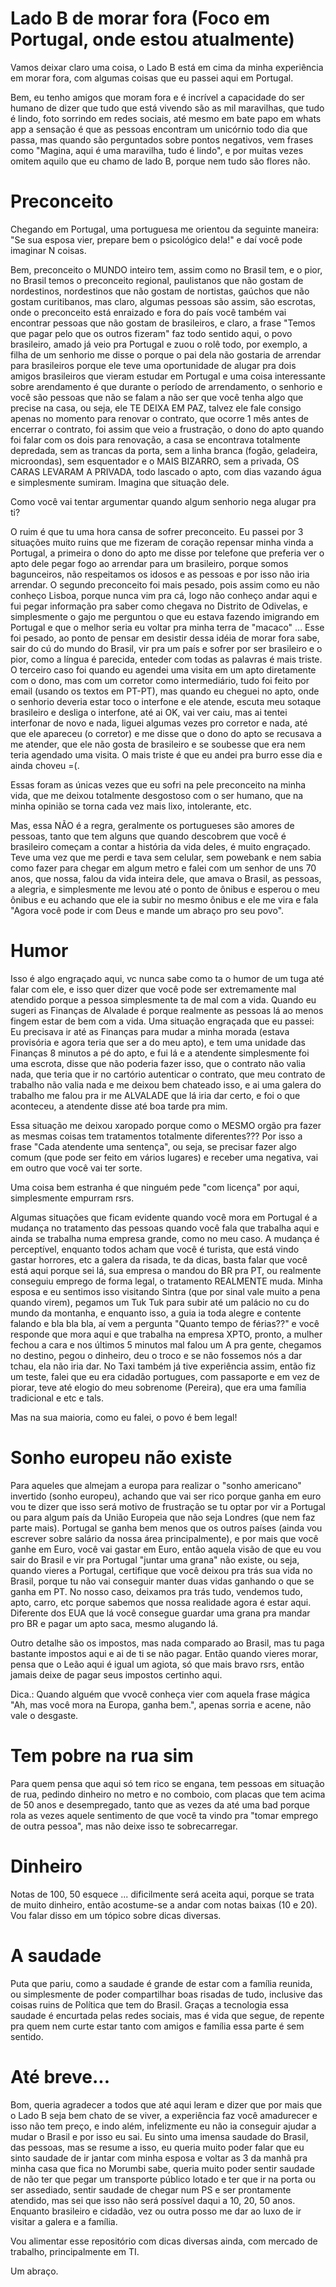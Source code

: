 # Lado B de morar fora (Foco em Portugal, onde estou atualmente)

Vamos deixar claro uma coisa, o Lado B está em cima da minha experiência em morar fora, com algumas coisas que eu passei aqui em Portugal.

Bem, eu tenho amigos que moram fora e é incrível a capacidade do ser humano de dizer que tudo que está vivendo são as mil maravilhas, que tudo é lindo, foto sorrindo em redes sociais, até mesmo em bate papo em whats app a sensação é que as pessoas encontram um unicórnio todo dia que passa, mas quando são perguntados sobre pontos negativos, vem frases como "Magina, aqui é uma maravilha, tudo é lindo", e por muitas vezes omitem aquilo que eu chamo de lado B, porque nem tudo são flores não.

# Preconceito

Chegando em Portugal, uma portuguesa me orientou da seguinte maneira: "Se sua esposa vier, prepare bem o psicológico dela!" e daí você pode imaginar N coisas.

Bem, preconceito o MUNDO inteiro tem, assim como no Brasil tem, e o pior, no Brasil temos o preconceito regional, paulistanos que não gostam de nordestinos, nordestinos que não gostam de nortistas, gaúchos que não gostam curitibanos, mas claro, algumas pessoas são assim, são escrotas, onde o preconceito está enraizado e fora do país você também vai encontrar pessoas que não gostam de brasileiros, e claro, a frase "Temos que pagar pelo que os outros fizeram" faz todo sentido aqui, o povo brasileiro, amado já veio pra Portugal e zuou o rolê todo, por exemplo, a filha de um senhorio me disse o porque o pai dela não gostaria de arrendar para brasileiros porque ele teve uma oportunidade de alugar pra dois amigos brasileiros que vieram estudar em Portugal e uma coisa interessante sobre arendamento é que durante o período de arrendamento, o senhorio e você são pessoas que não se falam a não ser que você tenha algo que precise na casa, ou seja, ele TE DEIXA EM PAZ, talvez ele fale consigo apenas no momento para renovar o contrato, que ocorre 1 mês antes de encerrar o contrato, foi assim que veio a frustração, o dono do apto quando foi falar com os dois para renovação, a casa se encontrava totalmente depredada, sem as trancas da porta, sem a linha branca (fogão, geladeira, microondas), sem esquentador e o MAIS BIZARRO, sem a privada, OS CARAS LEVARAM A PRIVADA, todo lascado o apto, com dias vazando água e simplesmente sumiram. Imagina que situação dele.

Como você vai tentar argumentar quando algum senhorio nega alugar pra ti?

O ruim é que tu uma hora cansa de sofrer preconceito. Eu passei por 3 situações muito ruins que me fizeram de coração repensar minha vinda a Portugal, a primeira o dono do apto me disse por telefone que preferia ver o apto dele pegar fogo ao arrendar para um brasileiro, porque somos bagunceiros, não respeitamos os idosos e as pessoas e por isso não iria arrendar. O segundo preconceito foi mais pesado, pois assim como eu não conheço Lisboa, porque nunca vim pra cá, logo não conheço andar aqui e fui pegar informação pra saber como chegava no Distrito de Odivelas, e simplesmente o gajo me perguntou o que eu estava fazendo imigrando em Portugal e que o melhor seria eu voltar pra minha terra de "macaco" ... Esse foi pesado, ao ponto de pensar em desistir dessa idéia de morar fora sabe, sair do cú do mundo do Brasil, vir pra um país e sofrer por ser brasileiro e o pior, como a língua é parecida, enteder com todas as palavras é mais triste. O terceiro caso foi quando eu agendei uma visita em um apto diretamente com o dono, mas com um corretor como intermediário, tudo foi feito por email (usando os textos em PT-PT), mas quando eu cheguei no apto, onde o senhorio deveria estar toco o interfone e ele atende, escuta meu sotaque brasileiro e desliga o interfone, até ai OK, vai ver caiu, mas ai tentei interfonar de novo e nada, liguei algumas vezes pro corretor e nada, até que ele apareceu (o corretor) e me disse que o dono do apto se recusava a me atender, que ele não gosta de brasileiro e se soubesse que era nem teria agendado uma visita. O mais triste é que eu andei pra burro esse dia e ainda choveu =(.

Essas foram as únicas vezes que eu sofri na pele preconceito na minha vida, que me deixou totalmente desgostoso com o ser humano, que na minha opinião se torna cada vez mais lixo, intolerante, etc.

Mas, essa NÃO é a regra, geralmente os portugueses são amores de pessoas, tanto que tem alguns que quando descobrem que você é brasileiro começam a contar a história da vida deles, é muito engraçado. Teve uma vez que me perdi e tava sem celular, sem powebank e nem sabia como fazer para chegar em algum metro e falei com um senhor de uns 70 anos, que nossa, falou da vida inteira dele, que amava o Brasil, as pessoas, a alegria, e simplesmente me levou até o ponto de ônibus e esperou o meu ônibus e eu achando que ele ia subir no mesmo ônibus e ele me vira e fala "Agora você pode ir com Deus e mande um abraço pro seu povo".

# Humor

Isso é algo engraçado aqui, vc nunca sabe como ta o humor de um tuga até falar com ele, e isso quer dizer que você pode ser extremamente mal atendido porque a pessoa simplesmente ta de mal com a vida. Quando eu sugeri as Finanças de Alvalade é porque realmente as pessoas lá ao menos fingem estar de bem com a vida. Uma situação engraçada que eu passei: Eu precisava ir até as Finanças para mudar a minha morada (estava provisória e agora teria que ser a do meu apto), e tem uma unidade das Finanças 8 minutos a pé do apto, e fui lá e a atendente simplesmente foi uma escrota, disse que não poderia fazer isso, que o contrato não valia nada, que teria que ir no cartório autenticar o contrato, que meu contrato de trabalho não valia nada e me deixou bem chateado isso, e ai uma galera do trabalho me falou pra ir me ALVALADE que lá iria dar certo, e foi o que aconteceu, a atendente disse até boa tarde pra mim.

Essa situação me deixou xaropado porque como o MESMO orgão pra fazer as mesmas coisas tem tratamentos totalmente diferentes??? Por isso a frase "Cada atendente uma sentença", ou seja, se precisar fazer algo comum (que pode ser feito em vários lugares) e receber uma negativa, vai em outro que você vai ter sorte.

Uma coisa bem estranha é que ninguém pede "com licença" por aqui, simplesmente empurram rsrs.

Algumas situações que ficam evidente quando você mora em Portugal é a mudança no tratamento das pessoas quando você fala que trabalha aqui e ainda se trabalha numa empresa grande, como no meu caso. A mudança é perceptível, enquanto todos acham que você é turista, que está vindo gastar horrores, etc a galera da risada, te da dicas, basta falar que você está aqui porque sei lá, sua empresa o mandou do BR pra PT, ou realmente conseguiu emprego de forma legal, o tratamento REALMENTE muda. Minha esposa e eu sentimos isso visitando Sintra (que por sinal vale muito a pena quando virem), pegamos um Tuk Tuk para subir até um palácio no cu do mundo da montanha, e enquanto isso, a guia ia toda alegre e contente falando e bla bla bla, aí vem a pergunta "Quanto tempo de férias??" e você responde que mora aqui e que trabalha na empresa XPTO, pronto, a mulher fechou a cara e nos últimos 5 minutos mal falou um A pra gente, chegamos no destino, pegou o dinheiro, deu o troco e se não fossemos nós a dar tchau, ela não iria dar. No Taxi também já tive experiência assim, então fiz um teste, falei que eu era cidadão portugues, com passaporte e em vez de piorar, teve até elogio do meu sobrenome (Pereira), que era uma família tradicional e etc e tals.

Mas na sua maioria, como eu falei, o povo é bem legal!

# Sonho europeu não existe

Para aqueles que almejam a europa para realizar o "sonho americano" invertido (sonho europeu), achando que vai ser rico porque ganha em euro vou te dizer que isso será motivo de frustração se tu optar por vir a Portugal ou para algum país da União Europeia que não seja Londres (que nem faz parte mais). Portugal se ganha bem menos que os outros países (ainda vou escrever sobre salário da nossa área principalmente), e por mais que você ganhe em Euro, você vai gastar em Euro, então aquela visão de que eu vou sair do Brasil e vir pra Portugal "juntar uma grana" não existe, ou seja, quando vieres a Portugal, certifique que você deixou pra trás sua vida no Brasil, porque tu não vai conseguir manter duas vidas ganhando o que se ganha em PT. No nosso caso, deixamos pra trás tudo, vendemos tudo, apto, carro, etc porque sabemos que nossa realidade agora é estar aqui. Diferente dos EUA que lá você consegue guardar uma grana pra mandar pro BR e pagar um apto saca, mesmo alugando lá.

Outro detalhe são os impostos, mas nada comparado ao Brasil, mas tu paga bastante impostos aqui e ai de ti se não pagar. Então quando vieres morar, pensa que o Leão aqui é igual um agiota, só que mais bravo rsrs, então jamais deixe de pagar seus impostos certinho aqui.

Dica.: Quando alguém que vvocê conheça vier com aquela frase mágica "Ah, mas você mora na Europa, ganha bem.", apenas sorria e acene, não vale o desgaste.

# Tem pobre na rua sim

Para quem pensa que aqui só tem rico se engana, tem pessoas em situação de rua, pedindo dinheiro no metro e no comboio, com placas que tem acima de 50 anos e desempregado, tanto que as vezes da até uma bad porque rola as vezes aquele sentimento de que você ta vindo pra "tomar emprego de outra pessoa", mas não deixe isso te sobrecarregar.

# Dinheiro

Notas de 100, 50 esquece ... dificilmente será aceita aqui, porque se trata de muito dinheiro, então acostume-se a andar com notas baixas (10 e 20). Vou falar disso em um tópico sobre dicas diversas.

# A saudade

Puta que pariu, como a saudade é grande de estar com a família reunida, ou simplesmente de poder compartilhar boas risadas de tudo, inclusive das coisas ruins de Política que tem do Brasil. Graças a tecnologia essa saudade é encurtada pelas redes sociais, mas é vida que segue, de repente pra quem nem curte estar tanto com amigos e família essa parte é sem sentido.

# Até breve...

Bom, queria agradecer a todos que até aqui leram e dizer que por mais que o Lado B seja bem chato de se viver, a experiência faz você amadurecer e isso não tem preço, e indo além, infelizmente eu não ia conseguir ajudar a mudar o Brasil e por isso eu sai. Eu sinto uma imensa saudade do Brasil, das pessoas, mas se resume a isso, eu queria muito poder falar que eu sinto saudade de ir jantar com minha esposa e voltar as 3 da manhã pra minha casa que fica no Morumbi sabe, queria muito poder sentir saudade de não ter que pegar um transporte público lotado e ter que ir na porta ou ser assediado, sentir saudade de chegar num PS e ser prontamente atendido, mas sei que isso não será possível daqui a 10, 20, 50 anos. Enquanto brasileiro e cidadão, vez ou outra posso me dar ao luxo de ir visitar a galera e a família.

Vou alimentar esse repositório com dicas diversas ainda, com mercado de trabalho, principalmente em TI.

Um abraço.
